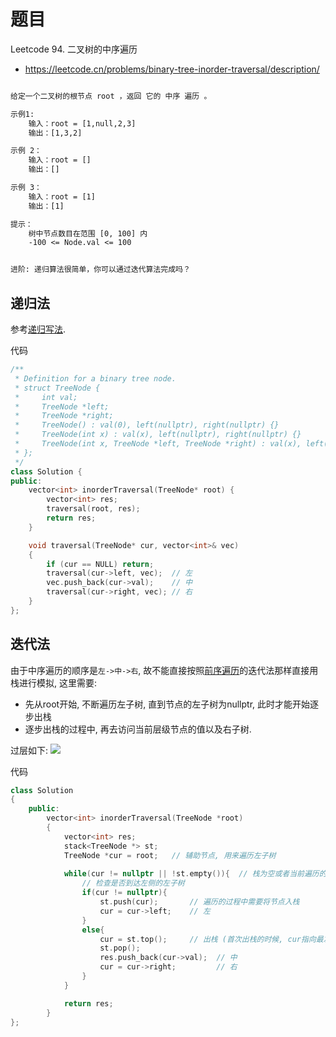 # 题目
Leetcode 94. 二叉树的中序遍历
- https://leetcode.cn/problems/binary-tree-inorder-traversal/description/

```txt

给定一个二叉树的根节点 root ，返回 它的 中序 遍历 。

示例1:
    输入：root = [1,null,2,3]
    输出：[1,3,2]

示例 2：
    输入：root = []
    输出：[]

示例 3：
    输入：root = [1]
    输出：[1]

提示：
    树中节点数目在范围 [0, 100] 内
    -100 <= Node.val <= 100


进阶: 递归算法很简单，你可以通过迭代算法完成吗？
```

## 递归法
参考[递归写法](../../../../如何写好递归.md).

代码
```cpp
/**
 * Definition for a binary tree node.
 * struct TreeNode {
 *     int val;
 *     TreeNode *left;
 *     TreeNode *right;
 *     TreeNode() : val(0), left(nullptr), right(nullptr) {}
 *     TreeNode(int x) : val(x), left(nullptr), right(nullptr) {}
 *     TreeNode(int x, TreeNode *left, TreeNode *right) : val(x), left(left), right(right) {}
 * };
 */
class Solution {
public:
    vector<int> inorderTraversal(TreeNode* root) {
        vector<int> res;
        traversal(root, res);
        return res;
    }

    void traversal(TreeNode* cur, vector<int>& vec) 
    {
        if (cur == NULL) return;
        traversal(cur->left, vec);  // 左
        vec.push_back(cur->val);    // 中
        traversal(cur->right, vec); // 右
    }
};
```

## 迭代法
由于中序遍历的顺序是`左->中->右`, 故不能直接按照[前序遍历](../前序遍历_144/题解_144.md)的迭代法那样直接用栈进行模拟, 这里需要:
- 先从root开始, 不断遍历左子树, 直到节点的左子树为nullptr, 此时才能开始逐步出栈 
- 逐步出栈的过程中, 再去访问当前层级节点的值以及右子树.

过层如下:
![](https://code-thinking.cdn.bcebos.com/gifs/%E4%BA%8C%E5%8F%89%E6%A0%91%E4%B8%AD%E5%BA%8F%E9%81%8D%E5%8E%86%EF%BC%88%E8%BF%AD%E4%BB%A3%E6%B3%95%EF%BC%89.gif)

代码
```cpp
class Solution
{
    public:
        vector<int> inorderTraversal(TreeNode *root)
        {
            vector<int> res;
            stack<TreeNode *> st;
            TreeNode *cur = root;   // 辅助节点, 用来遍历左子树
            
            while(cur != nullptr || !st.empty()){  // 栈为空或者当前遍历的节点为空时, 表明整棵树遍历结束
                // 检查是否到达左侧的左子树
                if(cur != nullptr){
                    st.push(cur);       // 遍历的过程中需要将节点入栈
                    cur = cur->left;    // 左
                }
                else{
                    cur = st.top();     // 出栈 (首次出栈的时候, cur指向最左测的左子树节点, 之后出栈的时候, cur相当于"中间节点")
                    st.pop();
                    res.push_back(cur->val);  // 中
                    cur = cur->right;         // 右
                }
            }

            return res;
        }
};
```

